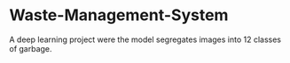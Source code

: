 # Waste-Management-System
A deep learning project were the model segregates images into 12 classes of garbage.
